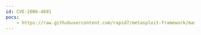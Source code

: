 ```yaml
---
id: CVE-2006-4691
pocs:
    - https://raw.githubusercontent.com/rapid7/metasploit-framework/master/modules/exploits/windows/smb/ms06_070_wkssvc.rb
---
```

